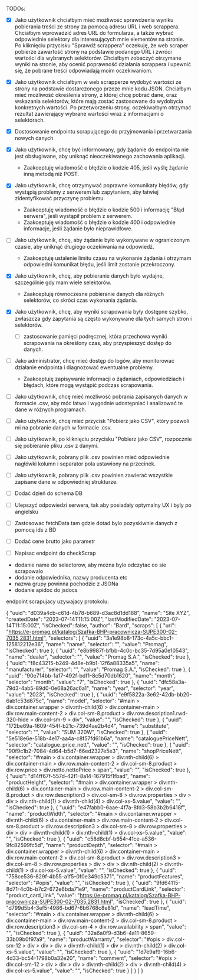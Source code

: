 TODOs:
- [x] Jako użytkownik chciałbym mieć możliwość sprawdzenia wyniku pobierania treści ze strony za pomocą adresu URL i web scrappera. Chciałbym wprowadzić adres URL do formularza, a także wybrać odpowiednie selektory dla interesujących mnie elementów na stronie. Po kliknięciu przycisku "Sprawdź scrappera" oczekuję, że web scraper pobierze zawartość strony na podstawie podanego URL i zwróci wartości dla wybranych selektorów. Chciałbym zobaczyć otrzymane wyniki na stronie, aby ocenić poprawność działania scrappera i upewnić się, że pobrane treści odpowiadają moim oczekiwaniom.
- [x] Jako użytkownik chciałbym w web scrapperze wydobyć wartości ze strony na podstawie dostarczonego przeze mnie kodu JSON. Chciałbym mieć możliwość określenia strony, z której chcę pobrać dane, oraz wskazania selektorów, które mają zostać zastosowane do wydobycia konkretnych wartości. Po przetworzeniu strony, oczekiwałbym otrzymać rezultat zawierający wybrane wartości wraz z informacjami o selektorach.
- [x] Dostosowanie endpointu scrapującego do przyjmowania i przetwarzania nowych danych
- [x] Jako użytkownik, chcę być informowany, gdy żądanie do endpointa nie jest obsługiwane, aby uniknąć nieoczekiwanego zachowania aplikacji.
  - Zaakceptuję wiadomość o błędzie o kodzie 405, jeśli wyślę żądanie inną metodą niż POST.
- [x] Jako użytkownik, chcę otrzymywać poprawne komunikaty błędów, gdy wystąpią problemy z serwerem lub zapytaniem, aby łatwiej zidentyfikować przyczynę problemu.
  - Zaakceptuję wiadomość o błędzie o kodzie 500 i informację "Błąd serwera", jeśli wystąpił problem z serwerem.
  - Zaakceptuję wiadomość o błędzie o kodzie 400 i odpowiednie informacje, jeśli żądanie było nieprawidłowe.
- [ ] Jako użytkownik, chcę, aby żądanie było wykonywane w ograniczonym czasie, aby uniknąć długiego oczekiwania na odpowiedź.
  - Zaakceptuję ustalenie limitu czasu na wykonanie żądania i otrzymam odpowiedni komunikat błędu, jeśli limit zostanie przekroczony.
- [x] Jako użytkownik, chcę, aby pobieranie danych było wydajne, szczególnie gdy mam wiele selektorów.
  - Zaakceptuję równoczesne pobieranie danych dla różnych selektorów, co skróci czas wykonania żądania.
- [x] Jako użytkownik, chcę, aby wyniki scrapowania były dostępne szybko, zwłaszcza gdy zapytania są często wykonywane dla tych samych stron i selektorów.
  - [ ] zastosowanie pamięci podręcznej, która przechowa wyniki scrapowania na określony czas, aby przyspieszyć dostęp do danych.
- [ ] Jako administrator, chcę mieć dostęp do logów, aby monitorować działanie endpointa i diagnozować ewentualne problemy.
  - Zaakceptuję zapisywanie informacji o żądaniach, odpowiedziach i błędach, które mogą wystąpić podczas scrapowania.
- [ ] Jako użytkownik, chcę mieć możliwość pobrania zapisanych danych w formacie .csv, aby móc łatwo i wygodnie udostępniać i analizować te dane w różnych programach.
- [ ] Jako użytkownik, chcę mieć przycisk "Pobierz jako CSV", który pozwoli mi na pobranie danych w formacie .csv.
- [ ] Jako użytkownik, po kliknięciu przycisku "Pobierz jako CSV", rozpocznie się pobieranie pliku .csv z danymi.
- [ ] Jako użytkownik, pobrany plik .csv powinien mieć odpowiednie nagłówki kolumn i separator pola ustawiony na przecinek.
- [ ] Jako użytkownik, pobrany plik .csv powinien zawierać wszystkie zapisane dane w odpowiedniej strukturze.
- [ ] Dodać dzień do schema DB
- [ ] Ulepszyć odpowiedzi serwera, tak aby posiadały optymalny UX i byly po angielsku
- [ ] Zastosowac fetchData tam gdzie dotad bylo pozyskiwnie danych z pomocą ids z BD
- [ ] Dodać cene brutto jako parametr
- [ ] Napisac endpoint do checkScrap


- dodanie name do selectorow, aby mozna bylo odczytac co sie scrapowalo
- dodanie odpowiednika, nazwy producenta etc
- nazwa grupy powinna pochodzic z JSONa
- dodanie apidoc do jsdocs

endpoint scrapujacy uzywajacy protokolu:

{
  "uuid": "d039a4cb-c61d-4b78-b689-d3ac8d1dd188",
  "name": "Site XYZ",
  "createdDate": "2023-07-14T11:15:00Z",
  "lastModifiedDate": "2023-07-14T11:15:00Z",
  "isChecked": false,
  "author": "Bard",
  "scraps": [
    {
      "url": "https://e-promag.pl/katalog/Szafka-BHP-pracownicza-SUPE300-02-7035,2831.html",
      "selectors": [
        {
          "uuid": "3a1e98b8-173c-4a5c-bbc1-125812212e36",
          "name": "name",
          "selector": "",
          "value": "Promag",
          "isChecked": true
        },
        {
          "uuid": "e8b9987f-bfbb-4c0c-bc35-7d95a0e10543",
          "name": "dealer",
          "selector": "",
          "value": "Promag S.A.",
          "isChecked": true
        },
        {
          "uuid": "f8c43215-b249-4d8e-b9b1-12f6a88335a5",
          "name": "manufacturer",
          "selector": "",
          "value": "Promag S.A.",
          "isChecked": true
        },
        {
          "uuid": "90e714bb-1a17-492f-bdf1-8c5d70db1620",
          "name": "month",
          "selector": "month",
          "value": "7",
          "isChecked": true
        },
        {
          "uuid": "dfc58a3a-79d3-4ab5-89d0-0e68a26ac6a1",
          "name": "year",
          "selector": "year",
          "value": "2023",
          "isChecked": true
        },
        {
          "uuid": "e9f5822a-3e62-42db-bb20-6ab1c53d875c",
          "name": "model",
          "selector": "#main > div.container.wrapper > div:nth-child(6) > div.container-main > div.row.main-content-2 > div.col-sm-8.product > div.row.description1.rwd-320-hide > div.col-sm-9 > div",
          "value": "",
          "isChecked": true
        },
        {
          "uuid": "172be69a-1609-454f-b21c-739d4ae2b4d4",
          "name": "substitute",
          "selector": "",
          "value": "SUM 320W",
          "isChecked": true
        },
        {
          "uuid": "5e518e6e-518b-4e17-aa4a-c8f57fd61b6a",
          "name": "cataloguePriceNett",
          "selector": "catalogue_price_nett",
          "value": "",
          "isChecked": true
        },
        {
          "uuid": "90f9c1b2-7084-4d64-b5d7-66ed2327e5e3",
          "name": "shopPriceNett",
          "selector": "#main > div.container.wrapper > div:nth-child(6) > div.container-main > div.row.main-content-2 > div.col-sm-8.product > div.row.price > div.netto.nettoPrice > span",
          "value": "",
          "isChecked": true
        },
        {
          "uuid": "d14ff67f-557d-42f1-8a14-167915f1fbad",
          "name": "productHeight",
          "selector": "#main > div.container.wrapper > div:nth-child(6) > div.container-main > div.row.main-content-2 > div.col-sm-8.product > div.row.description3 > div.col-sm-8 > div.row.properties > div > div > div:nth-child(1) > div:nth-child(4) > div.col-xs-5.value",
          "value": "",
          "isChecked": true
        },
        {
          "uuid": "e47fabb0-6aae-4f7a-8fd3-58b3b2b6418f",
          "name": "productWidth",
          "selector": "#main > div.container.wrapper > div:nth-child(6) > div.container-main > div.row.main-content-2 > div.col-sm-8.product > div.row.description3 > div.col-sm-8 > div.row.properties > div > div > div:nth-child(1) > div:nth-child(1) > div.col-xs-5.value",
          "value": "",
          "isChecked": true
        },
        {
          "uuid": "c58d8cbf-b654-41ce-a536-9fc82599fc5d",
          "name": "productDepth",
          "selector": "#main > div.container.wrapper > div:nth-child(6) > div.container-main > div.row.main-content-2 > div.col-sm-8.product > div.row.description3 > div.col-sm-8 > div.row.properties > div > div > div:nth-child(2) > div:nth-child(1) > div.col-xs-5.value",
          "value": "",
          "isChecked": true
        },
        {
          "uuid": "758ce536-829f-4b55-a1f5-0f0e349c5371",
          "name": "productFeatures",
          "selector": "#opis",
          "value": "",
          "isChecked": true
        },
        {
          "uuid": "9fd64115-8d71-4c0b-b7c2-672e6bda71e9",
          "name": "productCardLink",
          "selector": "product_card_link",
          "value": "https://e-promag.pl/katalog/Szafka-BHP-pracownicza-SUPE300-02-7035,2831.html",
          "isChecked": true
        },
        {
          "uuid": "d799d5b4-3ef5-4986-bd67-6b6768c8e81d",
          "name": "leadTime",
          "selector": "#main > div.container.wrapper > div:nth-child(6) > div.container-main > div.row.main-content-2 > div.col-sm-8.product > div.row.description3 > div.col-sm-4 > div.row.availability > span",
          "value": "",
          "isChecked": true
        },
        {
          "uuid": "32a6a0f9-d3b6-4a11-8659-33b09b0f97a9",
          "name": "productWarranty",
          "selector": "#opis > div.col-sm-12 > div > div > div > div:nth-child(1) > div > div:nth-child(2) > div.col-xs-5.value",
          "value": "",
          "isChecked": true
        },
        {
          "uuid": "1d7e9af9-16b6-4d33-bc54-1798b0a32e20",
          "name": "comment",
          "selector": "#opis > div.col-sm-12 > div > div > div > div:nth-child(2) > div > div:nth-child(4) > div.col-xs-5.value",
          "value": "",
          "isChecked": true
        }
      ]
    }
  ]
}
